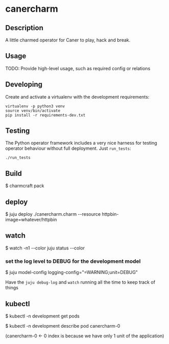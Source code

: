 # canercharm

## Description

A little charmed operator for Caner to play, hack and break.

## Usage

TODO: Provide high-level usage, such as required config or relations


## Developing

Create and activate a virtualenv with the development requirements:

    virtualenv -p python3 venv
    source venv/bin/activate
    pip install -r requirements-dev.txt

## Testing

The Python operator framework includes a very nice harness for testing
operator behaviour without full deployment. Just `run_tests`:

    ./run_tests


## Build

   $ charmcraft pack

## deploy

   $ juju deploy ./canercharm.charm --resource httpbin-image=whatever/httpbin

## watch

   $ watch -n1 --color juju status --color

### set the log level to DEBUG for the development model

   $ juju model-config logging-config="<root>=WARNING;unit=DEBUG"

Have the `juju debug-log` and `watch` running all the time to keep track of things

## kubectl

   $ kubectl -n development get pods

   $ kubectl -n development describe pod canercharm-0

(canercharm-0 <- 0 index is because we have only 1 unit of the application)